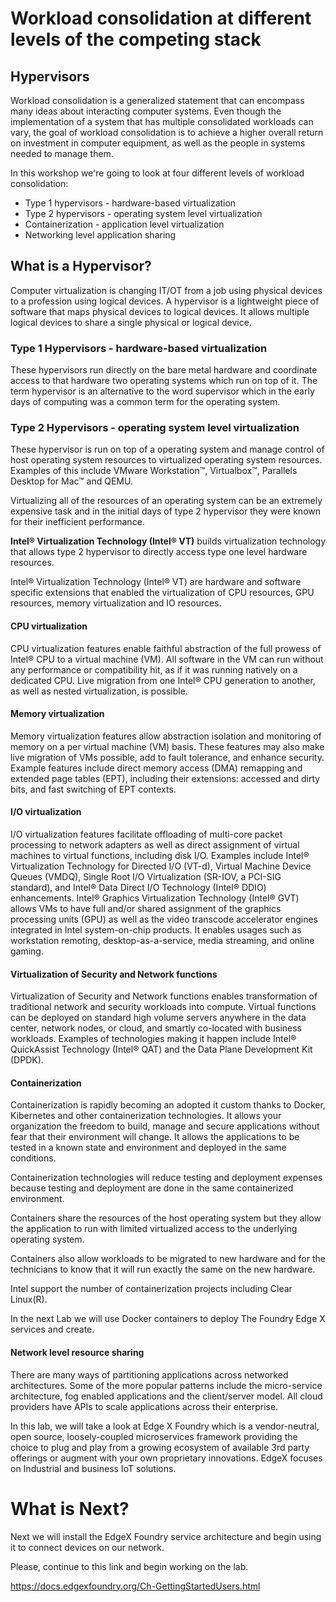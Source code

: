 # Workload consolidation at different levels of the competing stack


## Hypervisors

Workload consolidation is a generalized statement that can encompass many ideas about interacting computer systems. 
Even though the implementation of a system that has multiple consolidated workloads can vary, the goal of workload consolidation is to achieve a higher overall return on investment in computer equipment, as well as the people in systems needed to manage them.

In this workshop we're going to look at four different levels of workload consolidation:
* Type 1 hypervisors - hardware-based virtualization
* Type 2 hypervisors - operating system level virtualization
* Containerization - application level virtualization
* Networking level application sharing

## What is a Hypervisor?
Computer virtualization is changing IT/OT from a job using physical devices to a profession using logical devices. A hypervisor is a lightweight piece of software that maps physical devices to logical devices. It allows multiple logical devices to share a single physical or logical device.

### Type 1 Hypervisors - hardware-based virtualization
These hypervisors run directly on the bare metal hardware and coordinate access to that hardware two operating systems which run on top of it. The term hypervisor is an alternative to the word supervisor which in the early days of computing was a common term for the operating system.

### Type 2 Hypervisors - operating system level virtualization
These hypervisor is run on top of a operating system and manage control of host operating system resources to virtualized operating system resources. Examples of this include VMware Workstation™, Virtualbox™, Parallels Desktop for Mac™ and QEMU.

Virtualizing all of the resources of an operating system can be an extremely expensive task and in the initial days of type 2 hypervisor they were known for their inefficient performance. 

**Intel® Virtualization Technology (Intel® VT)** builds virtualization technology that allows type 2 hypervisor to directly access type one level hardware resources.

Intel® Virtualization Technology (Intel® VT) are hardware and software specific extensions that enabled the virtualization of CPU resources, GPU resources, memory virtualization and IO resources.

#### CPU virtualization
CPU virtualization features enable faithful abstraction of the full prowess of Intel® CPU to a virtual machine (VM). All software in the VM can run without any performance or compatibility hit, as if it was running natively on a dedicated CPU. Live migration from one Intel® CPU generation to another, as well as nested virtualization, is possible.

#### Memory virtualization 
Memory virtualization features allow abstraction isolation and monitoring of memory on a per virtual machine (VM) basis. These features may also make live migration of VMs possible, add to fault tolerance, and enhance security. Example features include direct memory access (DMA) remapping and extended page tables (EPT), including their extensions: accessed and dirty bits, and fast switching of EPT contexts.


#### I/O virtualization
I/O virtualization features facilitate offloading of multi-core packet processing to network adapters as well as direct assignment of virtual machines to virtual functions, including disk I/O. Examples include Intel® Virtualization Technology for Directed I/O (VT-d), Virtual Machine Device Queues (VMDQ), Single Root I/O Virtualization (SR-IOV, a PCI-SIG standard), and Intel® Data Direct I/O Technology (Intel® DDIO) enhancements.
Intel® Graphics Virtualization Technology (Intel® GVT) allows VMs to have full and/or shared assignment of the graphics processing units (GPU) as well as the video transcode accelerator engines integrated in Intel system-on-chip products. It enables usages such as workstation remoting, desktop-as-a-service, media streaming, and online gaming.


#### Virtualization of Security and Network functions
Virtualization of Security and Network functions enables transformation of traditional network and security workloads into compute. Virtual functions can be deployed on standard high volume servers anywhere in the data center, network nodes, or cloud, and smartly co-located with business workloads. Examples of technologies making it happen include Intel® QuickAssist Technology (Intel® QAT) and the Data Plane Development Kit (DPDK).

#### Containerization
Containerization is rapidly becoming an adopted it custom thanks to Docker, Kibernetes and other containerization technologies. It allows your organization the freedom to build, manage and secure applications without fear that their environment will change. It allows the applications to be tested in a known state and environment and deployed in the same conditions.

Containerization technologies will reduce testing and deployment expenses because testing and deployment are done in the same containerized environment.

Containers share the resources of the host operating system but they allow the application to run with limited virtualized access to the underlying operating system. 

Containers also allow workloads to be migrated to new hardware and for the technicians to know that it will run exactly the same on the new hardware.

Intel support the number of containerization projects including Clear Linux(R).

In the next Lab we will use Docker containers to deploy The Foundry Edge X services and create. 

#### Network level resource sharing
There are many ways of partitioning applications across networked architectures. Some of the more popular patterns include the micro-service architecture, fog enabled applications and the client/server model. All cloud providers have APIs to scale applications across their enterprise. 

In this lab, we will take a look at Edge X Foundry which is a vendor-neutral, open source, loosely-coupled microservices framework providing the choice to plug and play from a growing ecosystem of available 3rd party offerings or augment with your own proprietary innovations. EdgeX focuses on Industrial and business IoT solutions.
 
# What is Next?
Next we will install the EdgeX Foundry service architecture and begin using it to connect devices on our network.

Please, continue to this link and begin working on the lab.

https://docs.edgexfoundry.org/Ch-GettingStartedUsers.html
